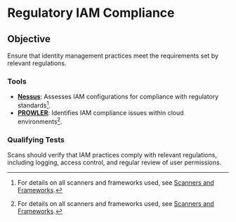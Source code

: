 # Regulatory IAM Compliance

## Objective
Ensure that identity management practices meet the requirements set by relevant regulations.

### Tools
- **[Nessus](https://www.tenable.com/products/nessus)**: Assesses IAM configurations for compliance with regulatory standards[^1].
- **[PROWLER](https://prowler.cloud/)**: Identifies IAM compliance issues within cloud environments[^1].

### Qualifying Tests
Scans should verify that IAM practices comply with relevant regulations, including logging, access control, and regular review of user permissions.

[^1]: For details on all scanners and frameworks used, see [Scanners and Frameworks](../scanners-and-frameworks.md).
